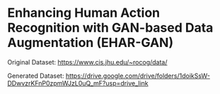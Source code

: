 # Enhancing Human Action Recognition with GAN-based Data Augmentation (EHAR-GAN)



Original Dataset:
https://www.cis.jhu.edu/~rocog/data/

Generated Dataset:
https://drive.google.com/drive/folders/1doikSsW-DDwvzrKFnP0zpmWJzL0uQ_mF?usp=drive_link
